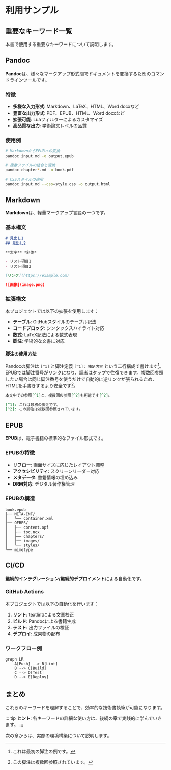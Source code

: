 
# 利用サンプル

## 重要なキーワード一覧

本書で使用する重要なキーワードについて説明します。

## Pandoc

**Pandoc**は、様々なマークアップ形式間でドキュメントを変換するためのコマンドラインツールです。

### 特徴

- **多様な入力形式**: Markdown、LaTeX、HTML、Word docxなど
- **豊富な出力形式**: PDF、EPUB、HTML、Word docxなど
- **拡張可能**: Luaフィルターによるカスタマイズ
- **高品質な出力**: 学術論文レベルの品質

### 使用例

```bash
# MarkdownからEPUBへの変換
pandoc input.md -o output.epub

# 複数ファイルの結合と変換
pandoc chapter*.md -o book.pdf

# CSSスタイルの適用
pandoc input.md --css=style.css -o output.html
```

## Markdown

**Markdown**は、軽量マークアップ言語の一つです。

### 基本構文

```markdown
# 見出し1
## 見出し2

**太字** *斜体*

- リスト項目1
- リスト項目2

[リンク](https://example.com)

![画像](image.png)
```

### 拡張構文

本プロジェクトでは以下の拡張を使用します：

- **テーブル**: GitHubスタイルのテーブル記法
- **コードブロック**: シンタックスハイライト対応
- **数式**: LaTeX記法による数式表現
- **脚注**: 学術的な文書に対応

#### 脚注の使用方法

Pandocの脚注は `[^1]` と脚注定義 `[^1]: 補足内容` という二行構成で書けます[^1]。EPUBでは脚注番号がリンクになり、読者はタップで往復できます。複数回参照したい場合は同じ脚注番号を使うだけで自動的に逆リンクが張られるため、HTMLを手書きするより安全です[^2]。

```markdown
本文中での参照[^1]と、複数回の参照[^2]も可能です[^2]。

[^1]: これは最初の脚注です。
[^2]: この脚注は複数回参照されています。
```

[^1]: これは最初の脚注の例です。
[^2]: この脚注は複数回参照されています。

## EPUB

**EPUB**は、電子書籍の標準的なファイル形式です。

### EPUBの特徴

- **リフロー**: 画面サイズに応じたレイアウト調整
- **アクセシビリティ**: スクリーンリーダー対応
- **メタデータ**: 書籍情報の埋め込み
- **DRM対応**: デジタル著作権管理

### EPUBの構造

```
book.epub
├── META-INF/
│   └── container.xml
├── OEBPS/
│   ├── content.opf
│   ├── toc.ncx
│   ├── chapters/
│   ├── images/
│   └── styles/
└── mimetype
```

## CI/CD

**継続的インテグレーション/継続的デプロイメント**による自動化です。

### GitHub Actions

本プロジェクトでは以下の自動化を行います：

1. **リント**: textlintによる文章校正
2. **ビルド**: Pandocによる書籍生成
3. **テスト**: 出力ファイルの検証
4. **デプロイ**: 成果物の配布

### ワークフロー例

```mermaid
graph LR
    A[Push] --> B[Lint]
    B --> C[Build]
    C --> D[Test]
    D --> E[Deploy]
```

## まとめ

これらのキーワードを理解することで、効率的な技術書執筆が可能になります。

::: tip
**ヒント**: 各キーワードの詳細な使い方は、後続の章で実践的に学んでいきます。
:::

次の章からは、実際の環境構築について説明します。

